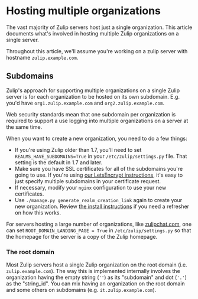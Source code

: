 # Hosting multiple organizations

The vast majority of Zulip servers host just a single organization.
This article documents what's involved in hosting multiple Zulip
organizations on a single server.

Throughout this article, we'll assume you're working on a zulip server
with hostname `zulip.example.com`.

## Subdomains

Zulip's approach for supporting multiple organizations on a single
Zulip server is for each organization to be hosted on its own
subdomain.  E.g. you'd have `org1.zulip.example.com` and
`org2.zulip.example.com`.

Web security standards mean that one subdomain per organization is
required to support a use logging into multiple organizations on a
server at the same time.

When you want to create a new organization, you need to do a few
things:

* If you're using Zulip older than 1.7, you'll need to set
  `REALMS_HAVE_SUBDOMAINS=True` in your `/etc/zulip/settings.py`
  file.  That setting is the default in 1.7 and later.
* Make sure you have SSL certificates for all of the subdomains you're
  going to use.  If you're using
  [our LetsEncrypt instructions](ssl-certificates.html), it's easy to
  just specify multiple subdomains in your certificate request.
* If necessary, modify your `nginx` configuration to use your new
  certificates.
* Use `./manage.py generate_realm_creation_link` again to create your
  new organization.  Review
  [the install instructions](prod-install.html) if you need a
  refresher on how this works.

For servers hosting a large number of organizations, like
[zulipchat.com](https://zulipchat.com), one can set
`ROOT_DOMAIN_LANDING_PAGE = True` in `/etc/zulip/settings.py` so that
the homepage for the server is a copy of the Zulip homepage.

### The root domain

Most Zulip servers host a single Zulip organization on the root domain
(i.e. `zulip.example.com`).  The way this is implemented internally
involves the organization having the empty string (`''`) as its
"subdomain" and dot (`'.'`) as the "string_id".  You can mix having an
organization on the root domain and some others on subdomains
(e.g. `it.zulip.example.com`).
